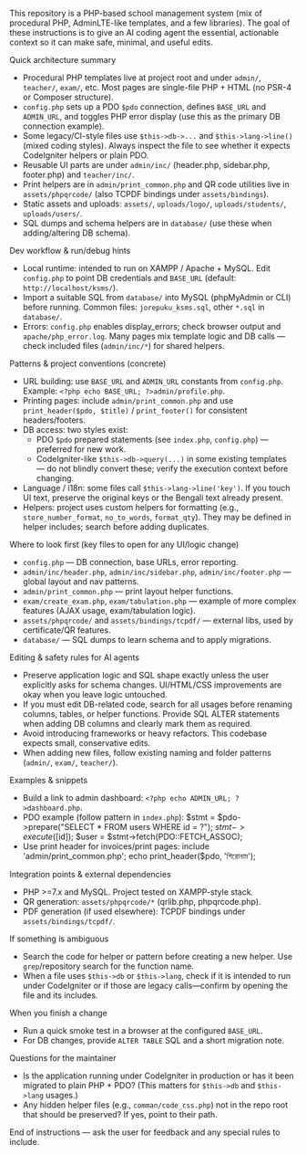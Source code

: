 This repository is a PHP-based school management system (mix of procedural PHP, AdminLTE-like templates, and a few libraries). The goal of these instructions is to give an AI coding agent the essential, actionable context so it can make safe, minimal, and useful edits.

Quick architecture summary
- Procedural PHP templates live at project root and under `admin/`, `teacher/`, `exam/`, etc. Most pages are single-file PHP + HTML (no PSR-4 or Composer structure).
- `config.php` sets up a PDO `$pdo` connection, defines `BASE_URL` and `ADMIN_URL`, and toggles PHP error display (use this as the primary DB connection example).
- Some legacy/CI-style files use `$this->db->...` and `$this->lang->line()` (mixed coding styles). Always inspect the file to see whether it expects CodeIgniter helpers or plain PDO.
- Reusable UI parts are under `admin/inc/` (header.php, sidebar.php, footer.php) and `teacher/inc/`.
- Print helpers are in `admin/print_common.php` and QR code utilities live in `assets/phpqrcode/` (also TCPDF bindings under `assets/bindings`).
- Static assets and uploads: `assets/`, `uploads/logo/`, `uploads/students/`, `uploads/users/`.
- SQL dumps and schema helpers are in `database/` (use these when adding/altering DB schema).

Dev workflow & run/debug hints
- Local runtime: intended to run on XAMPP / Apache + MySQL. Edit `config.php` to point DB credentials and `BASE_URL` (default: `http://localhost/ksms/`).
- Import a suitable SQL from `database/` into MySQL (phpMyAdmin or CLI) before running. Common files: `jorepuku_ksms.sql`, other `*.sql` in `database/`.
- Errors: `config.php` enables display_errors; check browser output and `apache/php_error.log`. Many pages mix template logic and DB calls — check included files (`admin/inc/*`) for shared helpers.

Patterns & project conventions (concrete)
- URL building: use `BASE_URL` and `ADMIN_URL` constants from `config.php`. Example: `<?php echo BASE_URL; ?>admin/profile.php`.
- Printing pages: include `admin/print_common.php` and use `print_header($pdo, $title)` / `print_footer()` for consistent headers/footers.
- DB access: two styles exist:
  - PDO `$pdo` prepared statements (see `index.php`, `config.php`) — preferred for new work.
  - CodeIgniter-like `$this->db->query(...)` in some existing templates — do not blindly convert these; verify the execution context before changing.
- Language / i18n: some files call `$this->lang->line('key')`. If you touch UI text, preserve the original keys or the Bengali text already present.
- Helpers: project uses custom helpers for formatting (e.g., `store_number_format`, `no_to_words`, `format_qty`). They may be defined in helper includes; search before adding duplicates.

Where to look first (key files to open for any UI/logic change)
- `config.php` — DB connection, base URLs, error reporting.
- `admin/inc/header.php`, `admin/inc/sidebar.php`, `admin/inc/footer.php` — global layout and nav patterns.
- `admin/print_common.php` — print layout helper functions.
- `exam/create_exam.php`, `exam/tabulation.php` — example of more complex features (AJAX usage, exam/tabulation logic).
- `assets/phpqrcode/` and `assets/bindings/tcpdf/` — external libs, used by certificate/QR features.
- `database/` — SQL dumps to learn schema and to apply migrations.

Editing & safety rules for AI agents
- Preserve application logic and SQL shape exactly unless the user explicitly asks for schema changes. UI/HTML/CSS improvements are okay when you leave logic untouched.
- If you must edit DB-related code, search for all usages before renaming columns, tables, or helper functions. Provide SQL ALTER statements when adding DB columns and clearly mark them as required.
- Avoid introducing frameworks or heavy refactors. This codebase expects small, conservative edits.
- When adding new files, follow existing naming and folder patterns (`admin/`, `exam/`, `teacher/`).

Examples & snippets
- Build a link to admin dashboard: `<?php echo ADMIN_URL; ?>dashboard.php`.
- PDO example (follow pattern in `index.php`):
  $stmt = $pdo->prepare("SELECT * FROM users WHERE id = ?");
  $stmt->execute([$id]);
  $user = $stmt->fetch(PDO::FETCH_ASSOC);
- Use print header for invoices/print pages:
  include 'admin/print_common.php';
  echo print_header($pdo, 'শিরোনাম');

Integration points & external dependencies
- PHP >=7.x and MySQL. Project tested on XAMPP-style stack.
- QR generation: `assets/phpqrcode/*` (qrlib.php, phpqrcode.php).
- PDF generation (if used elsewhere): TCPDF bindings under `assets/bindings/tcpdf/`.

If something is ambiguous
- Search the code for helper or pattern before creating a new helper. Use `grep`/repository search for the function name.
- When a file uses `$this->db` or `$this->lang`, check if it is intended to run under CodeIgniter or if those are legacy calls—confirm by opening the file and its includes.

When you finish a change
- Run a quick smoke test in a browser at the configured `BASE_URL`.
- For DB changes, provide `ALTER TABLE` SQL and a short migration note.

Questions for the maintainer
- Is the application running under CodeIgniter in production or has it been migrated to plain PHP + PDO? (This matters for `$this->db` and `$this->lang` usages.)
- Any hidden helper files (e.g., `comman/code_css.php`) not in the repo root that should be preserved? If yes, point to their path.

End of instructions — ask the user for feedback and any special rules to include.
